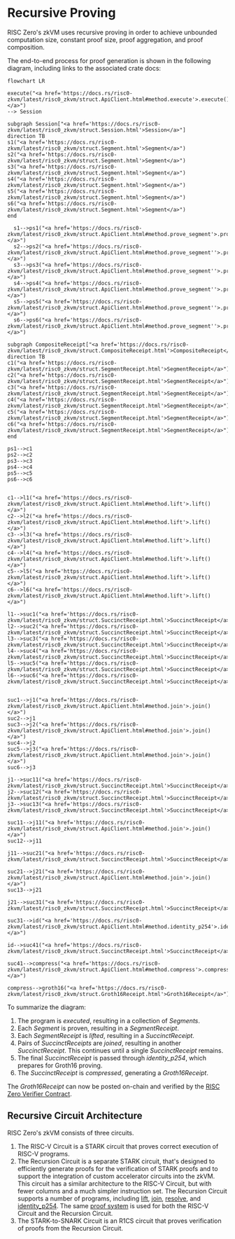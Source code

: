 # Recursive Proving

RISC Zero's zkVM uses recursive proving in order to achieve unbounded computation size, constant proof size, proof aggregation, and proof composition.

The end-to-end process for proof generation is shown in the following diagram, including links to the associated crate docs:

```mermaid
flowchart LR

execute("<a href='https://docs.rs/risc0-zkvm/latest/risc0_zkvm/struct.ApiClient.html#method.execute'>.execute()</a>")
--> Session

subgraph Session["<a href='https://docs.rs/risc0-zkvm/latest/risc0_zkvm/struct.Session.html'>Session</a>"]
direction TB
s1("<a href='https://docs.rs/risc0-zkvm/latest/risc0_zkvm/struct.Segment.html'>Segment</a>")
s2("<a href='https://docs.rs/risc0-zkvm/latest/risc0_zkvm/struct.Segment.html'>Segment</a>")
s3("<a href='https://docs.rs/risc0-zkvm/latest/risc0_zkvm/struct.Segment.html'>Segment</a>")
s4("<a href='https://docs.rs/risc0-zkvm/latest/risc0_zkvm/struct.Segment.html'>Segment</a>")
s5("<a href='https://docs.rs/risc0-zkvm/latest/risc0_zkvm/struct.Segment.html'>Segment</a>")
s6("<a href='https://docs.rs/risc0-zkvm/latest/risc0_zkvm/struct.Segment.html'>Segment</a>")
end

  s1-->ps1("<a href='https://docs.rs/risc0-zkvm/latest/risc0_zkvm/struct.ApiClient.html#method.prove_segment'>.prove_segment()</a>")
  s2-->ps2("<a href='https://docs.rs/risc0-zkvm/latest/risc0_zkvm/struct.ApiClient.html#method.prove_segment''>.prove_segment()</a>")
  s3-->ps3("<a href='https://docs.rs/risc0-zkvm/latest/risc0_zkvm/struct.ApiClient.html#method.prove_segment''>.prove_segment()</a>")
  s4-->ps4("<a href='https://docs.rs/risc0-zkvm/latest/risc0_zkvm/struct.ApiClient.html#method.prove_segment''>.prove_segment()</a>")
  s5-->ps5("<a href='https://docs.rs/risc0-zkvm/latest/risc0_zkvm/struct.ApiClient.html#method.prove_segment''>.prove_segment()</a>")
  s6-->ps6("<a href='https://docs.rs/risc0-zkvm/latest/risc0_zkvm/struct.ApiClient.html#method.prove_segment''>.prove_segment()</a>")

subgraph CompositeReceipt["<a href='https://docs.rs/risc0-zkvm/latest/risc0_zkvm/struct.CompositeReceipt.html'>CompositeReceipt</a>"]
direction TB
c1("<a href='https://docs.rs/risc0-zkvm/latest/risc0_zkvm/struct.SegmentReceipt.html'>SegmentReceipt</a>")
c2("<a href='https://docs.rs/risc0-zkvm/latest/risc0_zkvm/struct.SegmentReceipt.html'>SegmentReceipt</a>")
c3("<a href='https://docs.rs/risc0-zkvm/latest/risc0_zkvm/struct.SegmentReceipt.html'>SegmentReceipt</a>")
c4("<a href='https://docs.rs/risc0-zkvm/latest/risc0_zkvm/struct.SegmentReceipt.html'>SegmentReceipt</a>")
c5("<a href='https://docs.rs/risc0-zkvm/latest/risc0_zkvm/struct.SegmentReceipt.html'>SegmentReceipt</a>")
c6("<a href='https://docs.rs/risc0-zkvm/latest/risc0_zkvm/struct.SegmentReceipt.html'>SegmentReceipt</a>")
end

ps1-->c1
ps2-->c2
ps3-->c3
ps4-->c4
ps5-->c5
ps6-->c6


c1-->l1("<a href='https://docs.rs/risc0-zkvm/latest/risc0_zkvm/struct.ApiClient.html#method.lift'>.lift()</a>")
c2-->l2("<a href='https://docs.rs/risc0-zkvm/latest/risc0_zkvm/struct.ApiClient.html#method.lift'>.lift()</a>")
c3-->l3("<a href='https://docs.rs/risc0-zkvm/latest/risc0_zkvm/struct.ApiClient.html#method.lift'>.lift()</a>")
c4-->l4("<a href='https://docs.rs/risc0-zkvm/latest/risc0_zkvm/struct.ApiClient.html#method.lift'>.lift()</a>")
c5-->l5("<a href='https://docs.rs/risc0-zkvm/latest/risc0_zkvm/struct.ApiClient.html#method.lift'>.lift()</a>")
c6-->l6("<a href='https://docs.rs/risc0-zkvm/latest/risc0_zkvm/struct.ApiClient.html#method.lift'>.lift()</a>")

l1-->suc1("<a href='https://docs.rs/risc0-zkvm/latest/risc0_zkvm/struct.SuccinctReceipt.html'>SuccinctReceipt</a>")
l2-->suc2("<a href='https://docs.rs/risc0-zkvm/latest/risc0_zkvm/struct.SuccinctReceipt.html'>SuccinctReceipt</a>")
l3-->suc3("<a href='https://docs.rs/risc0-zkvm/latest/risc0_zkvm/struct.SuccinctReceipt.html'>SuccinctReceipt</a>")
l4-->suc4("<a href='https://docs.rs/risc0-zkvm/latest/risc0_zkvm/struct.SuccinctReceipt.html'>SuccinctReceipt</a>")
l5-->suc5("<a href='https://docs.rs/risc0-zkvm/latest/risc0_zkvm/struct.SuccinctReceipt.html'>SuccinctReceipt</a>")
l6-->suc6("<a href='https://docs.rs/risc0-zkvm/latest/risc0_zkvm/struct.SuccinctReceipt.html'>SuccinctReceipt</a>")


suc1-->j1("<a href='https://docs.rs/risc0-zkvm/latest/risc0_zkvm/struct.ApiClient.html#method.join'>.join()</a>")
suc2-->j1
suc3-->j2("<a href='https://docs.rs/risc0-zkvm/latest/risc0_zkvm/struct.ApiClient.html#method.join'>.join()</a>")
suc4-->j2
suc5-->j3("<a href='https://docs.rs/risc0-zkvm/latest/risc0_zkvm/struct.ApiClient.html#method.join'>.join()</a>")
suc6-->j3

j1-->suc11("<a href='https://docs.rs/risc0-zkvm/latest/risc0_zkvm/struct.SuccinctReceipt.html'>SuccinctReceipt</a>")
j2-->suc12("<a href='https://docs.rs/risc0-zkvm/latest/risc0_zkvm/struct.SuccinctReceipt.html'>SuccinctReceipt</a>")
j3-->suc13("<a href='https://docs.rs/risc0-zkvm/latest/risc0_zkvm/struct.SuccinctReceipt.html'>SuccinctReceipt</a>")

suc11-->j11("<a href='https://docs.rs/risc0-zkvm/latest/risc0_zkvm/struct.ApiClient.html#method.join'>.join()</a>")
suc12-->j11

j11-->suc21("<a href='https://docs.rs/risc0-zkvm/latest/risc0_zkvm/struct.SuccinctReceipt.html'>SuccinctReceipt</a>")

suc21-->j21("<a href='https://docs.rs/risc0-zkvm/latest/risc0_zkvm/struct.ApiClient.html#method.join'>.join()</a>")
suc13-->j21

j21-->suc31("<a href='https://docs.rs/risc0-zkvm/latest/risc0_zkvm/struct.SuccinctReceipt.html'>SuccinctReceipt</a>")

suc31-->id("<a href='https://docs.rs/risc0-zkvm/latest/risc0_zkvm/struct.ApiClient.html#method.identity_p254'>.identity_p254()</a>")

id-->suc41("<a href='https://docs.rs/risc0-zkvm/latest/risc0_zkvm/struct.SuccinctReceipt.html'>SuccinctReceipt</a>")

suc41-->compress("<a href='https://docs.rs/risc0-zkvm/latest/risc0_zkvm/struct.ApiClient.html#method.compress'>.compress()</a>")

compress-->groth16("<a href='https://docs.rs/risc0-zkvm/latest/risc0_zkvm/struct.Groth16Receipt.html'>Groth16Receipt</a>")
```

To summarize the diagram:

1. The program is _executed_, resulting in a collection of _Segments_.
1. Each _Segment_ is proven, resulting in a _SegmentReceipt_.
1. Each _SegmentReceipt_ is _lifted_, resulting in a _SuccinctReceipt_.
1. Pairs of _SuccinctReceipts_ are _joined_, resulting in another _SuccinctReceipt_. This continues until a single _SuccinctReceipt_ remains.
1. The final _SuccinctReceipt_ is passed through _identity_p254_, which prepares for Groth16 proving.
1. The _SuccinctReceipt_ is _compressed_, generating a _Groth16Receipt_.

The _Groth16Receipt_ can now be posted on-chain and verified by the [RISC Zero Verifier Contract].

## Recursive Circuit Architecture

RISC Zero's zkVM consists of three circuits.

1. The RISC-V Circuit is a STARK circuit that proves correct execution of RISC-V programs.
1. The Recursion Circuit is a separate STARK circuit, that's designed to efficiently generate proofs for the verification of STARK proofs and to support the integration of custom accelerator circuits into the zkVM.
   This circuit has a similar architecture to the RISC-V Circuit, but with fewer columns and a much simpler instruction set.
   The Recursion Circuit supports a number of programs, including [lift], [join], [resolve], and [identity_p254].
   The same [proof system] is used for both the RISC-V Circuit and the Recursion Circuit.
1. The STARK-to-SNARK Circuit is an R1CS circuit that proves verification of proofs from the Recursion Circuit.


[RISC Zero Verifier Contract]: blockchain-integration/contracts/verifier.md
[lift]: https://docs.rs/risc0-zkvm/latest/risc0_zkvm/struct.ApiClient.html#method.lift
[join]: https://docs.rs/risc0-zkvm/latest/risc0_zkvm/struct.ApiClient.html#method.join
[resolve]: https://docs.rs/risc0-zkvm/latest/risc0_zkvm/struct.ApiClient.html#method.resolve
[identity_p254]: https://docs.rs/risc0-zkvm/latest/risc0_zkvm/struct.ApiClient.html#method.identity_p254
[proof system]: ../docs/proof-system/proof-system-sequence-diagram.md
[Receipt]: https://docs.rs/risc0-zkvm/latest/risc0_zkvm/struct.Receipt.html
